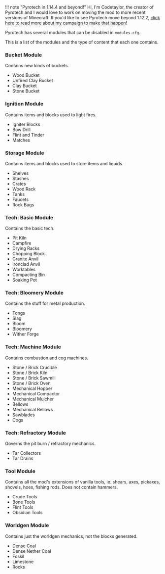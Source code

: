 !!! note "Pyrotech in 1.14.4 and beyond!"
    Hi, I'm Codetaylor, the creator of Pyrotech and I would love to work on moving the mod to more recent versions of Minecraft. If you'd like to see Pyrotech move beyond 1.12.2, [click here to read more about my campaign to make that happen](https://bit.ly/2KaxA3H)!

Pyrotech has several modules that can be disabled in `modules.cfg`.

This is a list of the modules and the type of content that each one contains.

### Bucket Module

Contains new kinds of buckets.

* Wood Bucket
* Unfired Clay Bucket
* Clay Bucket
* Stone Bucket

### Ignition Module

Contains items and blocks used to light fires.

* Igniter Blocks
* Bow Drill
* Flint and Tinder
* Matches

### Storage Module

Contains items and blocks used to store items and liquids.

* Shelves
* Stashes
* Crates
* Wood Rack
* Tanks
* Faucets
* Rock Bags

### Tech: Basic Module

Contains the basic tech.

* Pit Kiln
* Campfire
* Drying Racks
* Chopping Block
* Granite Anvil
* Ironclad Anvil
* Worktables
* Compacting Bin
* Soaking Pot

### Tech: Bloomery Module

Contains the stuff for metal production.

* Tongs
* Slag
* Bloom
* Bloomery
* Wither Forge

### Tech: Machine Module

Contains combustion and cog machines.

* Stone / Brick Crucible
* Stone / Brick Kiln
* Stone / Brick Sawmill
* Stone / Brick Oven
* Mechanical Hopper
* Mechanical Compactor
* Mechanical Mulcher
* Bellows
* Mechanical Bellows
* Sawblades
* Cogs

### Tech: Refractory Module

Governs the pit burn / refractory mechanics.

* Tar Collectors
* Tar Drains

### Tool Module

Contains all the mod's extensions of vanilla tools, ie. shears, axes, pickaxes, shovels, hoes, fishing rods.
Does not contain hammers.

* Crude Tools
* Bone Tools
* Flint Tools
* Obsidian Tools

### Worldgen Module

Contains just the worldgen mechanics, not the blocks generated.

* Dense Coal
* Dense Nether Coal
* Fossil
* Limestone
* Rocks